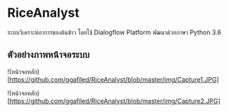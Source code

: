 # RiceAnalyst
ระบบวิเคราะห์อาการของต้นข้าว โดยใช้ Dialogflow Platform พัฒนาด้วยภาษา Python 3.6

## ตัวอย่างภาพหน้าจอระบบ
!(หน้าจอหลัก)[https://github.com/ggafiled/RiceAnalyst/blob/master/img/Capture1.JPG]

!(หน้าจอหลัก)[https://github.com/ggafiled/RiceAnalyst/blob/master/img/Capture2.JPG]
